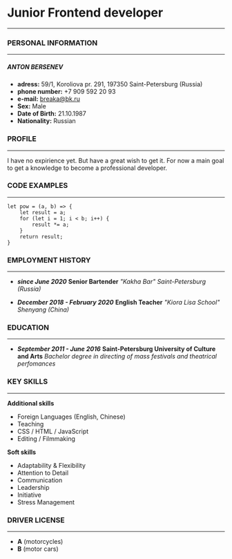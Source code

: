 # Junior Frontend developer

---

### PERSONAL INFORMATION

---

##### ANTON BERSENEV

- **adress:** 59/1, Koroliova pr. 291, 197350 Saint-Petersburg (Russia)
- **phone number:** +7 909 592 20 93
- **e-mail:** breaka@bk.ru
- **Sex:** Male
- **Date of Birth:** 21.10.1987
- **Nationality:** Russian

### PROFILE

---

I have no expirience yet. But have a great wish to get it. For now a main goal to get a knowledge to become a professional developer.

### CODE EXAMPLES

---

```
let pow = (a, b) => {
    let result = a;
    for (let i = 1; i < b; i++) {
        result *= a;
    }
    return result;
}
```

### EMPLOYMENT HISTORY

---

- **_since June 2020_**
  **Senior Bartender**
  _"Kakha Bar" Saint-Petersburg (Russia)_

- **_December 2018 - February 2020_**
  **English Teacher**
  _"Kiora Lisa School" Shenyang (China)_

### EDUCATION

---

- **_September 2011 - June 2016_**
  **Saint-Petersburg University of Culture and Arts**
  _Bachelor degree in directing of mass festivals and theatrical perfomances_

### KEY SKILLS

---

**Additional skills**

- Foreign Languages (English, Chinese)
- Teaching
- CSS / HTML / JavaScript
- Editing / Filmmaking

**Soft skills**

- Adaptability & Flexibility
- Attention to Detail
- Communication
- Leadership
- Initiative
- Stress Management

### DRIVER LICENSE

---

- **A** (motorcycles)
- **B** (motor cars)
